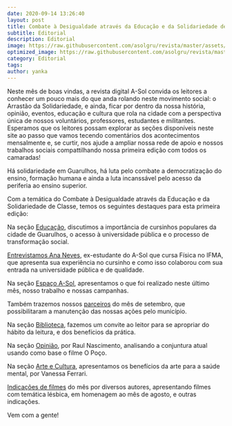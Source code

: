 ```yaml
---
date: 2020-09-14 13:26:40
layout: post
title: Combate à Desigualdade através da Educação e da Solidariedade de Classe
subtitle: Editorial
description: Editorial
image: https://raw.githubusercontent.com/asolgru/revista/master/assets/img/outros/fre.jpeg
optimized_image: https://raw.githubusercontent.com/asolgru/revista/master/assets/img/outros/fre.jpeg
category: Editorial
tags:
author: yanka
---
```

Neste mês de boas vindas, a revista digital A-Sol convida os leitores a conhecer um pouco mais do que anda rolando neste movimento social: o Arrastão da Solidariedade, e ainda, ficar por dentro da nossa história, opinião, eventos, educação e cultura que rola na cidade com a perspectiva única de nossos voluntários, professores, estudantes e militantes.
Esperamos que os leitores possam explorar as seções disponíveis neste site ao passo que vamos tecendo comentários dos acontecimentos mensalmente e, se curtir, nos ajude a ampliar nossa rede de apoio e nossos trabalhos sociais compattilhando nossa primeira edição com todos os camaradas!

Há solidariedade em Guarulhos, há luta pelo combate a democratização do ensino, formação humana e ainda a luta incanssável pelo acesso da periferia ao ensino superior.

Com a temática do Combate à Desigualdade através da Educação e da Solidariedade de Classe, temos os seguintes destaques para esta primeira edição:

Na seção <a href="http://cursinhoasol.com.br/revista/ed1-educacao-yankarebeca/">Educação</a>, discutimos a importância de cursinhos populares da cidade de Guarulhos, o acesso à universidade pública e o processo de transformação social.

<a href="http://cursinhoasol.com.br/revista/ed1-entrevista/">Entrevistamos Ana Neves</a>, ex-estudante do A-Sol que cursa Física no IFMA, que apresenta sua experiência no cursinho e como isso colaborou com sua entrada na universidade pública e de qualidade.

Na seção <a href="http://cursinhoasol.com.br/revista/ed1-espacoasol/">Espaço A-Sol</a>, apresentamos o que foi realizado neste último mês, nosso trabalho e nossas campanhas.

Também trazemos nossos <a href="http://cursinhoasol.com.br/revista/ed1-parceria/">parceiros</a> do mês de setembro, que possibilitaram a manutenção das nossas ações pelo município.

Na seção <a href="http://cursinhoasol.com.br/revista/ed1-biblioteca-fernando/">Biblioteca</a>, fazemos um convite ao leitor para se apropriar do hábito da leitura, e dos benefícios da prática.

Na seção <a href="http://cursinhoasol.com.br/revista/ed1-opiniao-raul/">Opinião</a>, por Raul Nascimento, analisando a conjuntura atual usando como base o filme O Poço.

Na seção <a href="http://cursinhoasol.com.br/revista/ed1-artecultura/">Arte e Cultura</a>, apresentamos os benefícios da arte para a saúde mental, por Vanessa Ferrari.

<a href="http://cursinhoasol.com.br/revista/ed1-indicacoes/">Indicações de filmes</a> do mês por diversos autores, apresentando filmes com temática lésbica, em homenagem ao mês de agosto, e outras indicações.

Vem com a gente!
